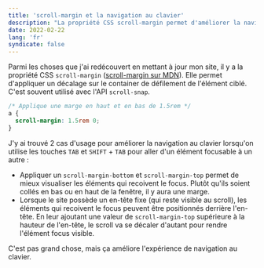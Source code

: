 ```yaml
---
title: 'scroll-margin et la navigation au clavier'
description: "La propriété CSS scroll-margin permet d'améliorer la navigation au clavier en ajoutant une marge de sécurité."
date: 2022-02-22
lang: 'fr'
syndicate: false
---
```


Parmi les choses que j'ai redécouvert en mettant à jour mon site, il y a la propriété CSS `scroll-margin` ([scroll-margin sur MDN](https://developer.mozilla.org/fr/docs/Web/CSS/scroll-margin)). Elle permet d'appliquer un décalage sur le container de défilement de l'élément ciblé. C'est souvent utilisé avec l'API `scroll-snap`.

```css
/* Applique une marge en haut et en bas de 1.5rem */
a {
  scroll-margin: 1.5rem 0;
}
```

J'y ai trouvé 2 cas d'usage pour améliorer la navigation au clavier lorsqu'on utilise les touches `TAB` et `SHIFT` + `TAB` pour aller d'un élément focusable à un autre :

- Appliquer un `scroll-margin-bottom` et `scroll-margin-top` permet de mieux visualiser les éléments qui recoivent le focus. Plutôt qu'ils soient collés en bas ou en haut de la fenêtre, il y aura une marge.
- Lorsque le site possède un en-tête fixe (qui reste visible au scroll), les éléments qui recoivent le focus peuvent être positionnés derrière l'en-tête. En leur ajoutant une valeur de `scroll-margin-top` supérieure à la hauteur de l'en-tête, le scroll va se décaler d'autant pour rendre l'élément focus visible.

C'est pas grand chose, mais ça améliore l'expérience de navigation au clavier.
